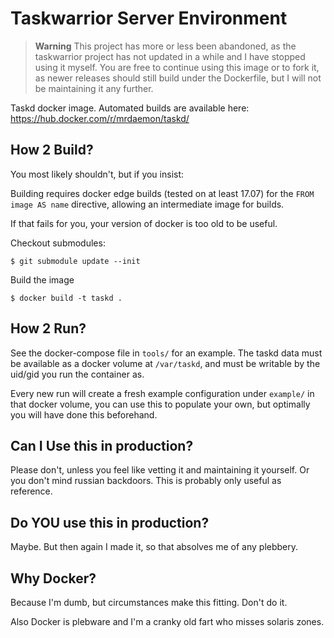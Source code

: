 Taskwarrior Server Environment
==============================

> **Warning**
> This project has more or less been abandoned, as the taskwarrior project has not updated in a while and I have stopped using it myself.
> You are free to continue using this image or to fork it, as newer releases should still build under the Dockerfile, but I will not be maintaining it any further.

Taskd docker image.
Automated builds are available here:
https://hub.docker.com/r/mrdaemon/taskd/

How 2 Build?
------------
You most likely shouldn't, but if you insist:

Building requires docker edge builds (tested on at least 17.07) for the
`FROM image AS name` directive, allowing an intermediate image for builds.

If that fails for you, your version of docker is too old to be useful.

Checkout submodules:

```
$ git submodule update --init
```

Build the image
```
$ docker build -t taskd .
```

How 2 Run?
----------
See the docker-compose file in `tools/` for an example.
The taskd data must be available as a docker volume at `/var/taskd`, and must
be writable by the uid/gid you run the container as.

Every new run will create a fresh example configuration under `example/` in
that docker volume, you can use this to populate your own, but optimally
you will have done this beforehand.

Can I Use this in production?
-----------------------------
Please don't, unless you feel like vetting it and maintaining it yourself.
Or you don't mind russian backdoors. This is probably only useful as reference.

Do YOU use this in production?
------------------------------
Maybe. But then again I made it, so that absolves me of any plebbery.

Why Docker?
------------
Because I'm dumb, but circumstances make this fitting.
Don't do it.

Also Docker is plebware and I'm a cranky old fart who misses solaris zones.

